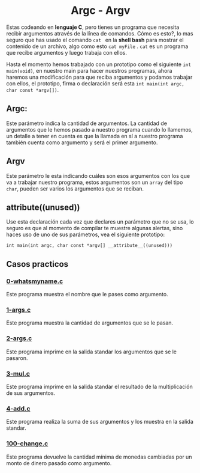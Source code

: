 <h1 style="text-align: center">
Argc - Argv
</h1>

Estas codeando en <b>lenguaje C</b>, pero tienes un programa que necesita recibir argumentos através de la línea de comandos. Cómo es esto?, lo mas seguro que has usado el comando `cat ` en la  <b>shell bash</b> para mostrar el contenido de un archivo, algo como esto `cat myFile` . `cat` es un programa que recibe  argumentos y luego trabaja con ellos.

Hasta el momento hemos trabajado con un prototipo como el siguiente `int main(void)`, en nuestro main para hacer nuestros programas, ahora haremos una modificación para que reciba argumentos y podamos trabajar con ellos, el prototipo, firma o declaración será esta `int main(int argc, char const *argv[])`.

## Argc:
Este parámetro indica la cantidad de argumentos. La cantidad de argumentos que le hemos pasado a nuestro programa cuando lo llamemos, un detalle a tener en cuenta es que la llamada en sí a nuestro programa también cuenta como argumento y será el primer argumento.

## Argv
Este parámetro le esta indicando cuáles son esos argumentos con los que va a trabajar  nuestro programa, estos argumentos son un `array` del tipo `char`, pueden ser varios los argumentos que se reciban.

## ______attribute______((unused))</h2>
Use esta declaración cada vez que declares un parámetro que no se usa, lo seguro es que al momento de compilar te muestre algunas alertas, sino haces uso de uno de sus parámetros, vea el siguiente prototipo:

`int main(int argc, char const *argv[] __attribute__((unused)))`

## Casos practicos

### [0-whatsmyname.c](./0-whatsmyname.c "0-whatsmyname.c")
Este programa muestra el nombre que le pases como argumento.

### [1-args.c](./1-args.c "1-args.c")
Este programa muestra la cantidad de argumentos que se le pasan.

### [2-args.c](./2-args.c "2-args.c")
Este programa imprime en la salida standar los argumentos que se le pasaron.

### [3-mul.c](./3-mul.c "3-mul.c")
Este programa imprime en la salida standar el resultado de la multiplicación de sus argumentos.

### [4-add.c](./4-add.c "4-add.c")
Este programa realiza la suma de sus argumentos y los muestra en la salida standar.

### [100-change.c](./100-change.c "100-change.c")
Este programa devuelve la cantidad mínima de monedas cambiadas por un monto de dinero pasado como argumento.


